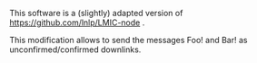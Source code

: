 This software is a (slightly) adapted version of https://github.com/lnlp/LMIC-node .

This modification allows to send the messages Foo! and Bar! as unconfirmed/confirmed downlinks.